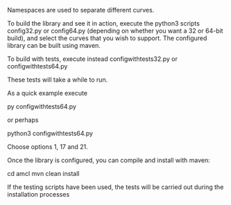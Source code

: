 Namespaces are used to separate different curves.

To build the library and see it in action, execute the python3 scripts 
config32.py or config64.py (depending on whether you want a 32 or 
64-bit build), and select the curves that you wish to support. The 
configured library can be built using maven. 

To build with tests, execute instead configwithtests32.py or 
configwithtests64.py

These tests will take a while to  run.

As a quick example execute

py configwithtests64.py

or perhaps

python3 configwithtests64.py

Choose options 1, 17 and 21.

Once the library is configured, you can compile and install with maven:

cd amcl
mvn clean install

If the testing scripts have been used, the tests will be carried out
during the installation processes
